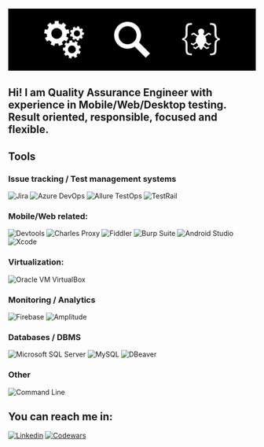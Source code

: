 ![Header](https://github.com/shenafal1101/shenafal1101/blob/main/Assets/readme-background.png)

## Hi! I am Quality Assurance Engineer with experience in Mobile/Web/Desktop testing. Result oriented, responsible, focused and flexible.

## Tools
### Issue tracking / Test management systems
![Jira](https://img.shields.io/badge/JIRA-black?style=for-the-badge&logo=jira&logoColor=0052cc)
![Azure DevOps](https://img.shields.io/badge/Azure_Devops-black?style=for-the-badge&logo=azuredevops&logoColor=2962ff)
![Allure TestOps](https://img.shields.io/badge/Allure_TestOps-black?style=for-the-badge)
![TestRail](https://img.shields.io/badge/TestRail-black?style=for-the-badge)
### Mobile/Web related:
![Devtools](https://img.shields.io/badge/Devtools-black?style=for-the-badge&logo=googlechrome&logoColor=4285F4)
![Charles Proxy](https://img.shields.io/badge/Charles_Proxy-black?style=for-the-badge)
![Fiddler](https://img.shields.io/badge/Fiddler-black?style=for-the-badge)
![Burp Suite](https://img.shields.io/badge/Burp_Suite-black?style=for-the-badge)
![Android Studio](https://img.shields.io/badge/Android_Studio-black?style=for-the-badge&logo=androidstudio&logoColor=3DDC84)
![Xcode](https://img.shields.io/badge/Xcode-black?style=for-the-badge&logo=xcode&logoColor=147EFB)
### Virtualization:
![Oracle VM VirtualBox](https://img.shields.io/badge/Oracle_VM_VirtualBox-black?style=for-the-badge&logo=virtualbox&logoColor=183A61)
### Monitoring / Analytics
![Firebase](https://img.shields.io/badge/Firebase-black?style=for-the-badge&logo=firebase&logoColor=ffd54f)
![Amplitude](https://img.shields.io/badge/Amplitude-black?style=for-the-badge&logo=amplitude&logoColor=ffd54f)
### Databases / DBMS
![Microsoft SQL Server](https://img.shields.io/badge/Microsoft_SQL_Server-black?style=for-the-badge&logo=microsoftsqlserver&logoColor=FF4040)
![MySQL](https://img.shields.io/badge/MYSQL-black?style=for-the-badge&logo=mysql&logoColor=0074a3)
![DBeaver](https://img.shields.io/badge/DBeaver-black?style=for-the-badge)
### Other
![Command Line](https://img.shields.io/badge/Command_Line-black?style=for-the-badge&logo=windowsterminal&logoColor=4D4D4D)
## You can reach me in:
[![Linkedin](https://img.shields.io/badge/Linkedin-black??style=social&logo=linkedin&logoColor=0a66c2)](https://www.linkedin.com/in/stepan-andreev-1563a1202/)
[![Codewars](https://img.shields.io/badge/Codewars-black??style=social&logo=codewars&logoColor=b15255)](https://www.codewars.com/users/shenafal1101)
